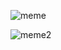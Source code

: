 ![meme](https://preview.redd.it/2024-day-4-part-2-todays-why-does-it-work-on-the-sample-v0-cktvitippr4e1.png)

![meme2](https://preview.redd.it/2024-day-4-part-2-v0-mtrzzigy3s4e1.jpeg?auto=webp&s=0607e7ef0781a0fbbfcdcfb6579e856a63a22e36)